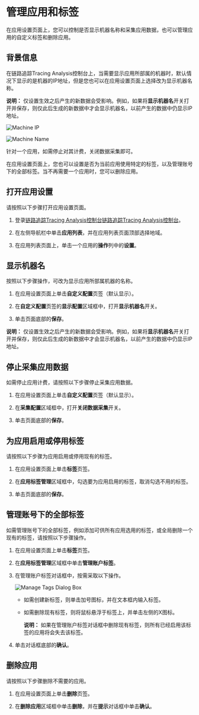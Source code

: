 # 管理应用和标签

在应用设置页面上，您可以控制是否显示机器名称和采集应用数据，也可以管理应用的自定义标签和删除应用。

## 背景信息

在链路追踪Tracing Analysis控制台上，当需要显示应用所部属的机器时，默认情况下显示的是机器的IP地址，但是您也可以在应用设置页面上选择改为显示机器名称。

**说明：** 仅设置生效之后产生的新数据会受影响。例如，如果将**显示机器名**开关打开并保存，则仅此后生成的新数据中才会显示机器名，以前产生的数据中仍显示IP地址。

![Machine IP](https://aliware-images.oss-cn-hangzhou.aliyuncs.com/xtrace/ex_machine_ip.png "示例：显示机器的IP地址")

![Machine Name](https://aliware-images.oss-cn-hangzhou.aliyuncs.com/xtrace/ex_machine_name.png "示例：显示机器的名称")

针对一个应用，如需停止对其计费，关闭数据采集即可。

在应用设置页面上，您也可以设置是否为当前应用使用特定的标签，以及管理账号下的全部标签。当不再需要一个应用时，您可以删除应用。

## 打开应用设置

请按照以下步骤打开应用设置页面。

1.  登录[链路追踪Tracing Analysis控制台](https://tracing.console.aliyun.com/)[链路追踪Tracing Analysis控制台](https://tracing-sg.console.aliyun.com/)。

2.  在左侧导航栏中单击**应用列表**，并在应用列表页面顶部选择地域。

3.  在应用列表页面上，单击一个应用的**操作**列中的**设置**。


## 显示机器名

按照以下步骤操作，可改为显示应用所部属机器的名称。

1.  在应用设置页面上单击**自定义配置**页签（默认显示）。

2.  在**自定义配置**页签的**显示配置**区域框中，打开**显示机器名**开关。

3.  单击页面底部的**保存**。


**说明：** 仅设置生效之后产生的新数据会受影响。例如，如果将**显示机器名**开关打开并保存，则仅此后生成的新数据中才会显示机器名，以前产生的数据中仍显示IP地址。

## 停止采集应用数据

如需停止应用计费，请按照以下步骤停止采集应用数据。

1.  在应用设置页面上单击**自定义配置**页签（默认显示）。

2.  在**采集配置**区域框中，打开**关闭数据采集**开关。

3.  单击页面底部的**保存**。


## 为应用启用或停用标签

请按照以下步骤为应用启用或停用现有的标签。

1.  在应用设置页面上单击**标签**页签。

2.  在**应用标签管理**区域框中，勾选要为应用启用的标签，取消勾选不用的标签。

3.  单击页面底部的**保存**。


## 管理账号下的全部标签

如需管理账号下的全部标签，例如添加可供所有应用选用的标签，或全局删除一个现有的标签，请按照以下步骤操作。

1.  在应用设置页面上单击**标签**页签。

2.  在**应用标签管理**区域框中单击**管理账户标签**。

3.  在管理账户标签对话框中，按需采取以下操作。

    ![Manage Tags Dialog Box](https://aliware-images.oss-cn-hangzhou.aliyuncs.com/xtrace/db_manage_tags_setting.png "管理账户标签对话框")

    -   如需创建新标签，则单击加号图标，并在文本框内输入标签。
    -   如需删除现有标签，则将鼠标悬浮于标签上，并单击左侧的X图标。

        **说明：** 如果在管理账户标签对话框中删除现有标签，则所有已经启用该标签的应用将会失去该标签。

4.  单击对话框底部的**确认**。


## 删除应用

请按照以下步骤删除不需要的应用。

1.  在应用设置页面上单击**删除**页签。

2.  在**删除应用**区域框中单击**删除**，并在**提示**对话框中单击**确认**。


